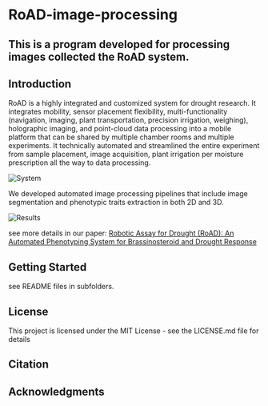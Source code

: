 # RoAD-image-processing

## This is a program developed for processing images collected the RoAD system.

## Introduction

RoAD is a highly integrated and customized system for drought research. It integrates mobility, sensor placement flexibility, multi-functionality (navigation, imaging, plant transportation, precision irrigation, weighing), holographic imaging, and point-cloud data processing into a mobile platform that can be shared by multiple chamber rooms and multiple experiments. It technically automated and streamlined the entire experiment from sample placement, image acquisition, plant irrigation per moisture prescription all the way to data processing.

![System](images/RoAD-system.png)

We developed automated image processing pipelines that include image segmentation and phenotypic traits extraction in both 2D and 3D.

![Results](images/Data-analysis.png)

see more details in our paper:
[Robotic Assay for Drought (RoAD): An Automated Phenotyping System for Brassinosteroid and Drought Response](https://www.biorxiv.org/content/10.1101/2020.06.01.128199v1.abstract)

## Getting Started

see README files in subfolders.

## License

This project is licensed under the MIT License - see the LICENSE.md file for details

## Citation

## Acknowledgments

